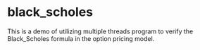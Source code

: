 # black_scholes
This is a demo of utilizing multiple threads program to verify the Black_Scholes formula in the option pricing model.
